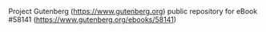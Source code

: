 Project Gutenberg (https://www.gutenberg.org) public repository for
eBook #58141 (https://www.gutenberg.org/ebooks/58141)
